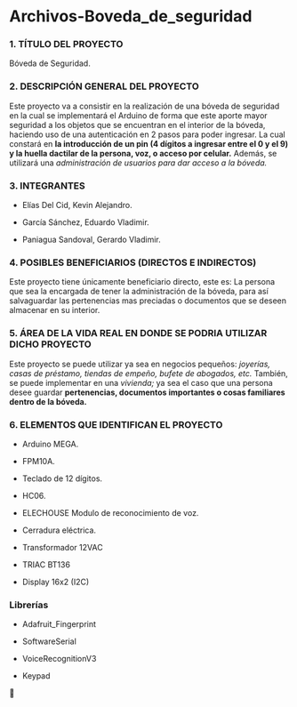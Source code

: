 # Archivos-Boveda_de_seguridad
### 1. TÍTULO DEL PROYECTO

Bóveda de Seguridad.


### 2. DESCRIPCIÓN GENERAL DEL PROYECTO

Este proyecto va a consistir en la realización de una bóveda de seguridad en la cual se
implementará el Arduino de forma que este aporte mayor seguridad a los objetos que se
encuentran en el interior de la bóveda, haciendo uso de una autenticación en 2 pasos para poder
ingresar. La cual constará en **la introducción de un pin (4 dígitos a ingresar entre el 0 y el 9) y la
huella dactilar de la persona, voz, o acceso por celular.** Además, se utilizará una _administración de usuarios
para dar acceso a la bóveda._


### 3. INTEGRANTES

* Elías Del Cid, Kevin Alejandro.

* García Sánchez, Eduardo Vladimir.

* Paniagua Sandoval, Gerardo Vladimir.


### 4. POSIBLES BENEFICIARIOS (DIRECTOS E INDIRECTOS)

Este proyecto tiene únicamente beneficiario directo, este es:
La persona que sea la encargada de tener la administración de la bóveda, para así salvaguardar las
pertenencias mas preciadas o documentos que se deseen almacenar en su interior.


### 5. ÁREA DE LA VIDA REAL EN DONDE SE PODRIA UTILIZAR DICHO PROYECTO

Este proyecto se puede utilizar ya sea en negocios pequeños: _joyerías, casas de préstamo,
tiendas de empeño, bufete de abogados, etc._ También, se puede implementar en una _vivienda;_
ya sea el caso que una persona desee guardar **pertenencias, documentos importantes o cosas
familiares dentro de la bóveda.**


### 6. ELEMENTOS QUE IDENTIFICAN EL PROYECTO

* Arduino MEGA.

* FPM10A.

* Teclado de 12 dígitos.

* HC06.

* ELECHOUSE Modulo de reconocimiento de voz.

* Cerradura eléctrica.

* Transformador 12VAC

* TRIAC BT136

* Display 16x2 (I2C)

### Librerías

* Adafruit_Fingerprint

* SoftwareSerial

* VoiceRecognitionV3

* Keypad


:facepunch:
